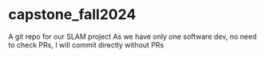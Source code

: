 # capstone_fall2024
A git repo for our SLAM project
As we have only one software dev, no need to check PRs, I will commit directly without PRs
